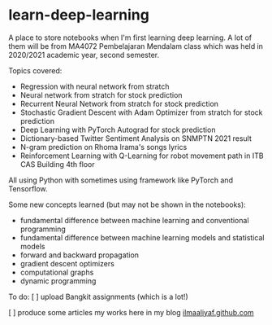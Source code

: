 # learn-deep-learning

A place to store notebooks when I'm first learning deep learning. A lot of them will be from MA4072 Pembelajaran Mendalam class which was held in 2020/2021 academic year, second semester.

Topics covered:
- Regression with neural network from stratch
- Neural network from stratch for stock prediction
- Recurrent Neural Network from stratch for stock prediction
- Stochastic Gradient Descent with Adam Optimizer from stratch for stock prediction
- Deep Learning with PyTorch Autograd for stock prediction
- Dictionary-based Twitter Sentiment Analysis on SNMPTN 2021 result
- N-gram prediction on Rhoma Irama's songs lyrics
- Reinforcement Learning with Q-Learning for robot movement path in ITB CAS Building 4th floor

All using Python with sometimes using framework like PyTorch and Tensorflow.

Some new concepts learned (but may not be shown in the notebooks):
- fundamental difference between machine learning and conventional programming
- fundamental difference between machine learning models and statistical models
- forward and backward propagation
- gradient descent optimizers
- computational graphs
- dynamic programming

To do:
[ ] upload Bangkit assignments (which is a lot!)

[ ] produce some articles my works here in my blog [ilmaaliyaf.github.com](https://ilmaaliyaf.github.com)
